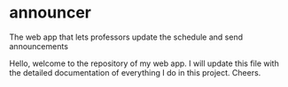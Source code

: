 # announcer
The web app that lets professors update the schedule and send announcements

Hello, welcome to the repository of my web app. I will update this file with the detailed documentation of everything I do in this project. Cheers.
